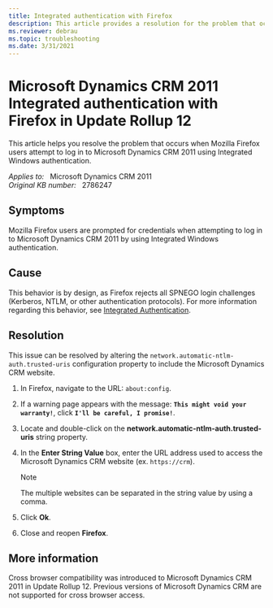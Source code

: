 ```yaml
---
title: Integrated authentication with Firefox
description: This article provides a resolution for the problem that occurs when Mozilla Firefox users attempt to log in to Microsoft Dynamics CRM 2011 by using Integrated Windows authentication.
ms.reviewer: debrau
ms.topic: troubleshooting
ms.date: 3/31/2021
---
```

# Microsoft Dynamics CRM 2011 Integrated authentication with Firefox in Update Rollup 12

This article helps you resolve the problem that occurs when Mozilla Firefox users attempt to log in to Microsoft Dynamics CRM 2011 using Integrated Windows authentication.

_Applies to:_ &nbsp; Microsoft Dynamics CRM 2011  
_Original KB number:_ &nbsp; 2786247

## Symptoms

Mozilla Firefox users are prompted for credentials when attempting to log in to Microsoft Dynamics CRM 2011 by using Integrated Windows authentication.

## Cause

This behavior is by design, as Firefox rejects all SPNEGO login challenges (Kerberos, NTLM, or other authentication protocols). For more information regarding this behavior, see [Integrated Authentication](https://developer.mozilla.org/docs/integrated_authentication).

## Resolution

This issue can be resolved by altering the `network.automatic-ntlm-auth.trusted-uris` configuration property to include the Microsoft Dynamics CRM website.

1. In Firefox, navigate to the URL: `about:config`.
2. If a warning page appears with the message: **`This might void your warranty!`**, click **`I'll be careful, I promise!`**.
3. Locate and double-click on the **network.automatic-ntlm-auth.trusted-uris** string property.
4. In the **Enter String Value** box, enter the URL address used to access the Microsoft Dynamics CRM website (ex. `https://crm`).

    > [!NOTE]
    > The multiple websites can be separated in the string value by using a comma.

5. Click **Ok**.
6. Close and reopen **Firefox**.

## More information

Cross browser compatibility was introduced to Microsoft Dynamics CRM 2011 in Update Rollup 12. Previous versions of Microsoft Dynamics CRM are not supported for cross browser access.
